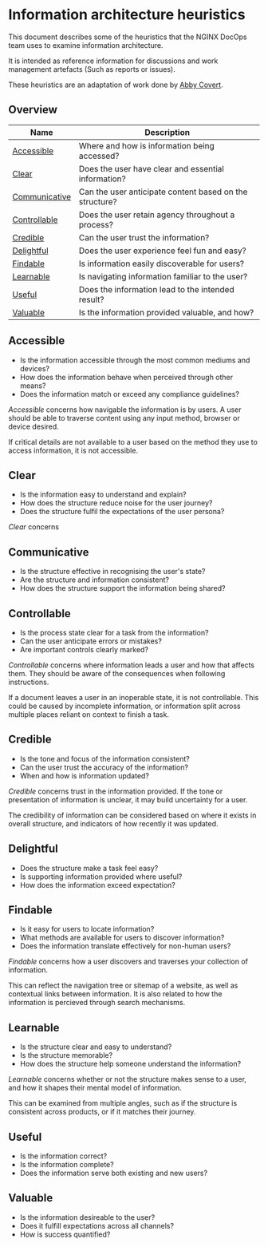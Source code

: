 # Information architecture heuristics

This document describes some of the heuristics that the NGINX DocOps team uses to examine information architecture.

It is intended as reference information for discussions and work management artefacts (Such as reports or issues).

These heuristics are an adaptation of work done by [Abby Covert](https://abbycovert.com/).

## Overview

| Name                            | Description                                             |
| --------------------------------| ------------------------------------------------------- |
| [Accessible](#accessible)       | Where and how is information being accessed?            |
| [Clear](#clear)                 | Does the user have clear and essential information?     |
| [Communicative](#communicative) | Can the user anticipate content based on the structure? |
| [Controllable](#controllable)   | Does the user retain agency throughout a process?       |
| [Credible](#credible)           | Can the user trust the information?                     |
| [Delightful](#delightful)       | Does the user experience feel fun and easy?             |
| [Findable](#findable)           | Is information easily discoverable for users?           |
| [Learnable](#learnable)         | Is navigating information familiar to the user?         |
| [Useful](#useful)               | Does the information lead to the intended result?       |
| [Valuable](#valuable)           | Is the information provided valuable, and how?          |

## Accessible

- Is the information accessible through the most common mediums and devices?
- How does the information behave when perceived through other means?
- Does the information match or exceed any compliance guidelines?

_Accessible_ concerns how navigable the information is by users. A user should be able to traverse content using any input method, browser or device desired.

If critical details are not available to a user based on the method they use to access information, it is not accessible.

## Clear

- Is the information easy to understand and explain?
- How does the structure reduce noise for the user journey?
- Does the structure fulfil the expectations of the user persona?

_Clear_ concerns 

## Communicative

- Is the structure effective in recognising the user's state?
- Are the structure and information consistent?
- How does the structure support the information being shared?

## Controllable

- Is the process state clear for a task from the information?
- Can the user anticipate errors or mistakes?
- Are important controls clearly marked?

_Controllable_ concerns where information leads a user and how that affects them. They should be aware of the consequences when following instructions.

If a document leaves a user in an inoperable state, it is not controllable. This could be caused by incomplete information, or information split across multiple places reliant on context to finish a task.

## Credible

- Is the tone and focus of the information consistent?
- Can the user trust the accuracy of the information?
- When and how is information updated?

_Credible_ concerns trust in the information provided. If the tone or presentation of information is unclear, it may build uncertainty for a user.

The credibility of information can be considered based on where it exists in overall structure, and indicators of how recently it was updated.

## Delightful

- Does the structure make a task feel easy?
- Is supporting information provided where useful?
- How does the information exceed expectation?

## Findable

- Is it easy for users to locate information?
- What methods are available for users to discover information?
- Does the information translate effectively for non-human users?

_Findable_ concerns how a user discovers and traverses your collection of information.

This can reflect the navigation tree or sitemap of a website, as well as contextual links between information. It is also related to how the information is percieved through search mechanisms.

## Learnable

- Is the structure clear and easy to understand?
- Is the structure memorable?
- How does the structure help someone understand the information?

_Learnable_ concerns whether or not the structure makes sense to a user, and how it shapes their mental model of information.

This can be examined from multiple angles, such as if the structure is consistent across products, or if it matches their journey.

## Useful

- Is the information correct?
- Is the information complete?
- Does the information serve both existing and new users?

## Valuable

- Is the information desireable to the user?
- Does it fulfill expectations across all channels?
- How is success quantified?